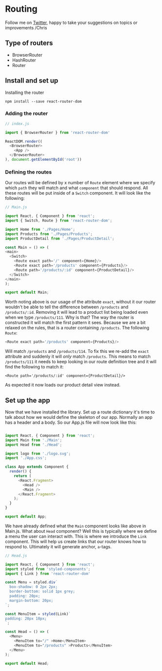 # Routing

Follow me on [Twitter](https://twitter.com/chris_noring), happy to take your suggestions on topics or improvements /Chris

## Type of routers

- BrowserRouter
- HashRouter
- Router


## Install and set up
Installing the router

```
npm install --save react-router-dom
```

### Adding the router

```js
// index.js

import { BrowserRouter } from 'react-router-dom'

ReactDOM.render((
  <BrowserRouter>
    <App />
  </BrowserRouter>
), document.getElementById('root'))
```

### Defining the routes

Our routes will be defined by x number of `Route` element where we specify which `path` they will match and what `component` that should respond. All these routes will be put inside of a `Switch` component. It will look like the following:

```js
// Main.js

import React, { Component } from 'react';
import { Switch, Route } from 'react-router-dom';

import Home from './Pages/Home';
import Products from './Pages/Products';
import ProductDetail from './Pages/ProductDetail';

const Main = () => (
<main>
  <Switch>
    <Route exact path='/' component={Home}/>
    <Route exact path='/products' component={Products}/>
    <Route path='/products/:id' component={ProductDetail}/>
  </Switch>
</main>
);

export default Main;
```

Worth noting above is our usage of the attribute `exact`, without it our router wouldn't be able to tell the difference between `/products` and `/products/:id`. Removing it will lead to a product list being loaded even when we type `/products/111`. Why is that? The way the router is constructed it will match the first pattern it sees. Because we are a bit relaxed on the rules, that is a router containing `/products`. The following `Route`:

```js
<Route exact path='/products' component={Products}/>
```

Will match `/products` and `/products/114`. To fix this we re-add the `exact` attribute and suddenly it will *only* match `/products`. This means to match `/products/111` it needs to keep looking in our route definition tree and it will find the following to match it:

```
<Route path='/products/:id' component={ProductDetail}/>
```

As expected it now loads our product detail view instead.

## Set up the app
Now that we have installed the library. Set up a route dictionary it's time to talk about how we would define the skeleton of our app. Normally an app has a header and a body. So our App.js file will now look like this:

```js

import React, { Component } from 'react';
import Main from './Main';
import Head from './Head';

import logo from './logo.svg';
import './App.css';

class App extends Component {
  render() {
    return (
      <React.Fragment>
        <Head />
        <Main />
      </React.Fragment>
    );
  }
}

export default App;
```

We have already defined what the `Main` component looks like above in Main.js. What about `Head` component? Well this is typically where we define a menu the user can interact with. This is where we introduce the `Link` component. This will help us create links that our router knows how to respond to. Ultimately it will generate anchor, `a`-tags.

```js
// Head.js

import React, { Component } from 'react';
import styled from 'styled-components';
import { Link } from 'react-router-dom'

const Menu = styled.div`
  box-shadow: 0 2px 2px;
  border-bottom: solid 1px grey;
  padding: 20px;
  margin-bottom: 20px;
`;

const MenuItem = styled(Link)`
padding: 20px 10px;
`;

const Head = () => (
  <Menu>
    <MenuItem to="/" >Home</MenuItem>
    <MenuItem to="/products" >Products</MenuItem>
  </Menu>
);

export default Head;

```